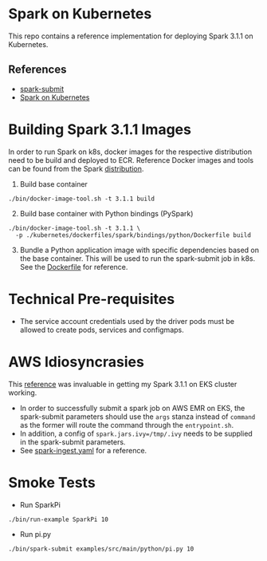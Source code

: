 # Spark on Kubernetes
This repo contains a reference implementation for deploying Spark 3.1.1
on Kubernetes.

## References
- [spark-submit](http://spark.apache.org/docs/latest/submitting-applications.html)
- [Spark on Kubernetes](http://spark.apache.org/docs/latest/running-on-kubernetes.html)

# Building Spark 3.1.1 Images
In order to run Spark on k8s, docker images for the respective distribution
need to be build and deployed to ECR. Reference Docker images and tools
can be found from the Spark [distribution](https://spark.apache.org/downloads.html).

1. Build base container
```shell
./bin/docker-image-tool.sh -t 3.1.1 build
```
2. Build base container with Python bindings (PySpark)
```shell
./bin/docker-image-tool.sh -t 3.1.1 \
  -p ./kubernetes/dockerfiles/spark/bindings/python/Dockerfile build
```
3. Bundle a Python application image with specific dependencies based on 
   the base container. This will be used to run the spark-submit job in 
   k8s. See the [Dockerfile](./Dockerfile) for reference.

# Technical Pre-requisites

- The service account credentials used by the driver pods must be allowed 
  to create pods, services and configmaps.

# AWS Idiosyncrasies
This [reference](https://stackoverflow.com/a/66657993) was invaluable in
getting my Spark 3.1.1 on EKS cluster working.

- In order to successfully submit a spark job on AWS EMR on EKS, the 
  spark-submit parameters should use the `args` stanza instead of `command`
  as the former will route the command through the `entrypoint.sh`. 
- In addition, a config of `spark.jars.ivy=/tmp/.ivy` needs to be supplied
  in the spark-submit parameters.
- See [spark-ingest.yaml](../../eks/pods/spark-ingest.yaml) for a reference. 

# Smoke Tests
- Run SparkPi
```shell
./bin/run-example SparkPi 10
```
- Run pi.py
```shell
./bin/spark-submit examples/src/main/python/pi.py 10
```